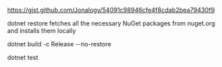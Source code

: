 https://gist.github.com/Jonalogy/54091c98946cfe4f8cdab2bea79430f9

dotnet restore
fetches all the necessary NuGet packages from nuget.org and installs them locally

dotnet build -c Release --no-restore

dotnet test
